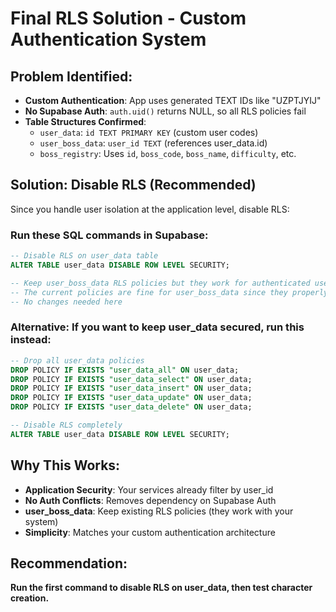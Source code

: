 # Final RLS Solution - Custom Authentication System

## Problem Identified:
- **Custom Authentication**: App uses generated TEXT IDs like "UZPTJYIJ" 
- **No Supabase Auth**: `auth.uid()` returns NULL, so all RLS policies fail
- **Table Structures Confirmed**:
  - `user_data`: `id TEXT PRIMARY KEY` (custom user codes)
  - `user_boss_data`: `user_id TEXT` (references user_data.id)
  - `boss_registry`: Uses `id`, `boss_code`, `boss_name`, `difficulty`, etc.

## Solution: Disable RLS (Recommended)

Since you handle user isolation at the application level, disable RLS:

### Run these SQL commands in Supabase:

```sql
-- Disable RLS on user_data table
ALTER TABLE user_data DISABLE ROW LEVEL SECURITY;
```

```sql
-- Keep user_boss_data RLS policies but they work for authenticated users
-- The current policies are fine for user_boss_data since they properly isolate by user_id
-- No changes needed here
```

### Alternative: If you want to keep user_data secured, run this instead:
```sql
-- Drop all user_data policies
DROP POLICY IF EXISTS "user_data_all" ON user_data;
DROP POLICY IF EXISTS "user_data_select" ON user_data;
DROP POLICY IF EXISTS "user_data_insert" ON user_data;
DROP POLICY IF EXISTS "user_data_update" ON user_data;
DROP POLICY IF EXISTS "user_data_delete" ON user_data;

-- Disable RLS completely
ALTER TABLE user_data DISABLE ROW LEVEL SECURITY;
```

## Why This Works:
- **Application Security**: Your services already filter by user_id
- **No Auth Conflicts**: Removes dependency on Supabase Auth
- **user_boss_data**: Keep existing RLS policies (they work with your system)
- **Simplicity**: Matches your custom authentication architecture

## Recommendation:
**Run the first command to disable RLS on user_data, then test character creation.**
